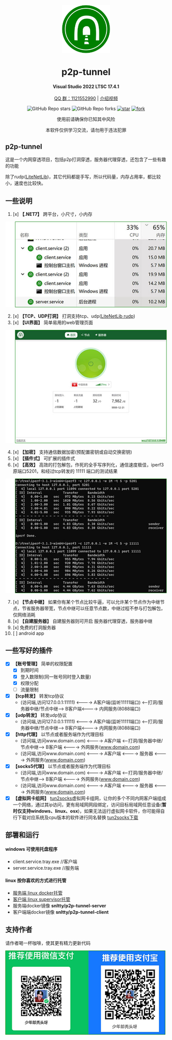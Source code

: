 
<!--
 * @Author: snltty
 * @Date: 2021-08-22 14:09:03
 * @LastEditors: snltty
 * @LastEditTime: 2022-11-21 16:36:26
 * @version: v1.0.0
 * @Descripttion: 功能说明
 * @FilePath: \client.service.ui.webd:\desktop\p2p-tunnel\README.md
-->
<div align="center">
<p><img src="./readme/logo.svg" height="150"></p> 

# p2p-tunnel
#### Visual Studio 2022 LTSC 17.4.1
<a href="https://jq.qq.com/?_wv=1027&k=ucoIVfz4" target="_blank">QQ 群：1121552990</a> | <a href="https://www.bilibili.com/video/BV14M4y117MB">介绍视频</a>

![GitHub Repo stars](https://img.shields.io/github/stars/snltty/p2p-tunnel?style=social)
![GitHub Repo forks](https://img.shields.io/github/forks/snltty/p2p-tunnel?style=social)
[![star](https://gitee.com/snltty/p2p-tunnel/badge/star.svg?theme=dark)](https://gitee.com/snltty/p2p-tunnel/stargazers)
[![fork](https://gitee.com/snltty/p2p-tunnel/badge/fork.svg?theme=dark)](https://gitee.com/snltty/p2p-tunnel/members)

使用前请确保你已知其中风险

本软件仅供学习交流，请勿用于违法犯罪

</div>

## p2p-tunnel

这是一个内网穿透项目，包括p2p打洞穿透，服务器代理穿透，还包含了一些有趣的功能

除了rudp(<a href="https://github.com/RevenantX/LiteNetLib" target="_blank">LiteNetLib</a>)，其它代码都是手写，所以代码量，内存占用率，都比较小，速度也比较快。

## 一些说明
1. [x] **【.NET7】** 跨平台，小尺寸，小内存
<p><img src="./readme/size.jpg"></p>

2. [x] **【TCP、UDP打洞】** 打洞支持tcp、udp(<a href="https://github.com/RevenantX/LiteNetLib" target="_blank">LiteNetLib rudp</a>)
3. [x] **【UI界面】** 简单易用的web管理页面
<p><img src="./readme/ui.jpg" ></p>

4. [x] **【加密】** 支持通信数据加密(预配置密钥或自动交换密钥)
5. [x] **【插件式】** 可扩展的插件式
6. [x] **【高效】** 高效的打包解包，作死的全手写序列化，通信速度极佳，iperf3 原端口5201，和经过tcp转发的 11111 端口的测试结果
<p><img src="./readme/speed.jpg" ></p>

7. [x] **【节点中继】** 如果你有某个节点比较牛逼，可以允许某个节点作为中继节点，节省服务器带宽，节点中继可以任意节点数，中继过程不参与打包解包，仅网络消耗
8. [x] **【自建服务器】** 自建服务器则可开启 服务器代理穿透，服务器中继
9. [x] 免费的打洞服务器
10. [ ] android app

## 一些写好的插件
- [x] **【账号管理】** 简单的权限配置
    - [x] 到期时间
    - [x] 登入数限制(同一账号同时登入数量)
    - [x] 权限分配
    - [ ] 流量限制
- [x] **【tcp转发】** 转发tcp协议
    - (访问端,访问127.0.0.1:11111) <----> A客户端(监听11111端口) <--打洞/服务器中继/节点中继--> B客户端<----> 内网服务(8088端口)
- [x] **【udp转发】** 转发udp协议
    - (访问端,访问127.0.0.1:11111) <----> A客户端(监听11111端口) <--打洞/服务器中继/节点中继--> B客户端<----> 内网服务(8088端口)
- [x] **【http代理】**  以节点或者服务端作为代理目标
    - (访问端,访问www.domain.com) <----> A客户端 <--打洞/服务器中继/节点中继--> B客户端 <----> 外网服务(www.domain.com)
    - (访问端,访问www.domain.com) <----> A客户端 <----> 服务器 <----> 外网服务(www.domain.com)
- [x] **【socks5代理】** 以节点或者服务端作为代理目标
    - (访问端,访问www.domain.com) <----> A客户端 <--打洞/服务器中继/节点中继--> B客户端 <----> 外网服务(www.domain.com)
    - (访问端,访问www.domain.com) <----> A客户端 <----> 服务器 <----> 外网服务(www.domain.com)
- [x] **【虚拟网卡组网】** <a href="https://github.com/xjasonlyu/tun2socks" target="_blank">tun2socks</a>虚拟网卡组网，让你的多个不同内网客户端组成一个网络，通过其ip访问，更有局域网网段绑定，访问目标局域网任意设备(**暂时仅支持windows、linux、osx**)，如果无法运行虚拟网卡软件，你可能得自行下载对应系统及cpu版本的软件进行同名替换 <a href="https://github.com/xjasonlyu/tun2socks/releases" target="_blank">tun2socks下载</a>

## 部署和运行
#### windows 可使用托盘程序
- client.service.tray.exe    //客户端
- server.service.tray.exe    //服务端

#### linux 按你喜欢的方式进行托管
- <a href="./readme/server-linux.md">服务端 linux docker托管</a>
- <a href="./readme/client-linux.md">客户端 linux supervisor托管</a>
- 服务端docker镜像  **snltty/p2p-tunnel-server**
- 客户端端docker镜像  **snltty/p2p-tunnel-client**


## 支持作者
请作者喝一杯咖啡，使其更有精力更新代码
<p><img src="./readme/qr.jpg"></p> 

